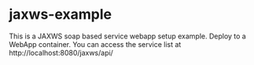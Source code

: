 # jaxws-example
This is a JAXWS soap based service webapp setup example.
Deploy to a WebApp container.
You can access the service list at http://localhost:8080/jaxws/api/
